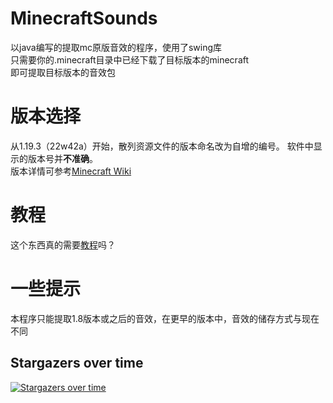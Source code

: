 # MinecraftSounds
以java编写的提取mc原版音效的程序，使用了swing库  
只需要你的.minecraft目录中已经下载了目标版本的minecraft  
即可提取目标版本的音效包
# 版本选择
从1.19.3（22w42a）开始，散列资源文件的版本命名改为自增的编号。 软件中显示的版本号并**不准确**。  
版本详情可参考[Minecraft Wiki](https://zh.minecraft.wiki/w/%E6%95%A3%E5%88%97%E8%B5%84%E6%BA%90%E6%96%87%E4%BB%B6)
# 教程
这个东西真的需要[教程](https://www.bilibili.com/video/BV1nY4y1c76h/)吗？
# 一些提示
本程序只能提取1.8版本或之后的音效，在更早的版本中，音效的储存方式与现在不同


## Stargazers over time
[![Stargazers over time](https://starchart.cc/DTXingFeng/MinecraftSounds.svg?variant=adaptive)](https://starchart.cc/DTXingFeng/MinecraftSounds)